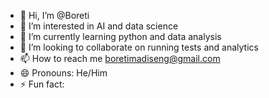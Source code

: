- 👋 Hi, I’m @Boreti
- 👀 I’m interested in AI and data science
- 🌱 I’m currently learning python and data analysis
- 💞️ I’m looking to collaborate on running tests and analytics
- 📫 How to reach me boretimadiseng@gmail.com
- 😄 Pronouns: He/Him
- ⚡ Fun fact: 

<!---
Boreti/Boreti is a ✨ special ✨ repository because its `README.md` (this file) appears on your GitHub profile.
You can click the Preview link to take a look at your changes.
--->
